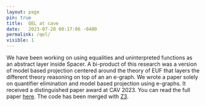 ```yaml
---
layout: page
pin: true
title:  QEL at cave
date:   2023-07-20 00:17:06 -0400
permalink: /qel/
visible: 1
---
```


We have been working on using equalities and uninterpreted functions
as an abstract layer inside Spacer. A bi-product of this research was
a version of model based projection centered around the theory of EUF
that layers the different theory reasoning on top of an an e-graph. We
wrote a paper solely on quantifier elimination and model based
projection using e-graphs. It received a distinguished paper award at
CAV 2023. You can read the full paper
[here](https://link.springer.com/chapter/10.1007/978-3-031-37703-7_4). The
code has been merged with
[Z3](https://github.com/Z3Prover/z3/pull/6820).
